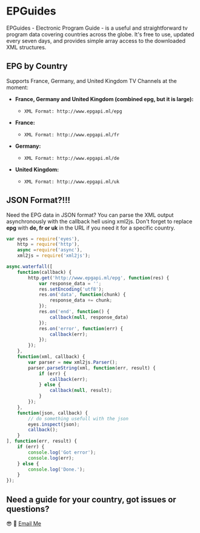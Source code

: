 # EPGuides

EPGuides - Electronic Program Guide - is a useful and straightforward tv program data covering countries across the globe. It's free to use, updated every seven days, and provides simple array access to the downloaded XML structures.

## EPG by Country

Supports France, Germany, and United Kingdom TV Channels at the moment:

 - **France, Germany and United Kingdom (combined epg, but it is large):**
 	- ```XML Format: http://www.epgapi.ml/epg```

 - **France:**
 	- ```XML Format: http://www.epgapi.ml/fr```

 - **Germany:**
 	- ```XML Format: http://www.epgapi.ml/de```

 - **United Kingdom:**
 	- ```XML Format: http://www.epgapi.ml/uk```

## JSON Format?!!!

Need the EPG data in JSON format? You can parse the XML output asynchronously with the callback hell using xml2js. Don't forget to replace **epg** with **de, fr or uk** in the URL if you need it for a specific country.

```javascript
var eyes = require('eyes'),
    http = require('http'),
    async =require('async'),
    xml2js = require('xml2js');

async.waterfall([
    function(callback) {
        http.get('http://www.epgapi.ml/epg', function(res) {
            var response_data = '';
            res.setEncoding('utf8');
            res.on('data', function(chunk) {
                response_data += chunk;
            });
            res.on('end', function() {
                callback(null, response_data)
            });
            res.on('error', function(err) {
                callback(err);
            });
        });
    },
    function(xml, callback) {
        var parser = new xml2js.Parser();
        parser.parseString(xml, function(err, result) {
            if (err) {
                callback(err);
            } else {
                callback(null, result);
            }
        });
    },
    function(json, callback) {
        // do something usefull with the json
        eyes.inspect(json);
        callback();
    }
], function(err, result) {
    if (err) {
        console.log('Got error');
        console.log(err);
    } else {
        console.log('Done.');
    }
});
```

## Need a guide for your country, got issues or questions?

:sunglasses: :wave: [Email Me](mailto:oketunjifinbarrs@gmail.com)